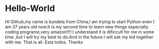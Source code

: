 # Hello-World
HI  Github,my name is kundela from China,I am trying to start Python even I am 37 years old now.It is my second time to learn new things especially coding programe,very amazon!!!! I understand it is dificcult for me in some time ,but I will try my best to do.And in the future I will ask my kid together with me.
That is all .Esta todos.
Thanks 
